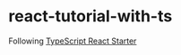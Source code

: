 # react-tutorial-with-ts
Following [TypeScript React Starter](https://github.com/Microsoft/TypeScript-React-Starter)

